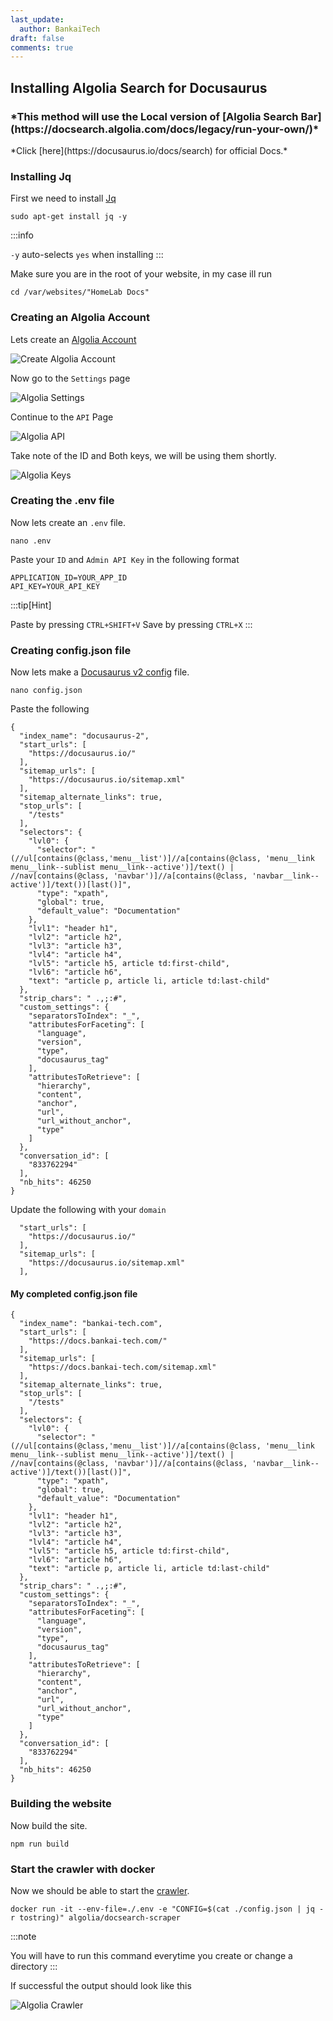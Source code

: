 ```yaml
---
last_update:
  author: BankaiTech
draft: false
comments: true
---
```

## Installing Algolia Search for Docusaurus
<h3>*This method will use the Local version of  [Algolia Search Bar](https://docsearch.algolia.com/docs/legacy/run-your-own/)*</h3>
*Click [here](https://docusaurus.io/docs/search) for official Docs.*

### Installing Jq
First we need to install [Jq](https://jqlang.github.io/jq/download/)
```
sudo apt-get install jq -y
```
:::info

`-y` auto-selects `yes` when installing
:::

Make sure you are in the root of your website, in my case ill run
```
cd /var/websites/"HomeLab Docs"
```
### Creating an Algolia Account
Lets create an [Algolia Account](https://dashboard.algolia.com/users/sign_up)

![Create Algolia Account](/img/Docusaurus/CreateAccount.jpg)

Now go to the `Settings` page

![Algolia Settings](/img/Docusaurus/AlgoliaSettings.jpg)

Continue to the `API` Page

![Algolia API](/img/Docusaurus/AlgoliaAPI.jpg)

Take note of the ID and Both keys, we will be using them shortly.

![Algolia Keys](/img/Docusaurus/AlgoliaKeys.jpg)

### Creating the .env file
Now lets create an `.env` file.
```
nano .env
```
Paste your `ID` and `Admin API Key` in the following format
```
APPLICATION_ID=YOUR_APP_ID
API_KEY=YOUR_API_KEY
```
:::tip[Hint]

Paste by pressing `CTRL+SHIFT+V`
Save by pressing `CTRL+X`
:::

### Creating config.json file
Now lets make a [Docusaurus v2 config](https://github.com/algolia/docsearch-configs/blob/master/configs/docusaurus-2.json) file.
```
nano config.json
```
Paste the following
```
{
  "index_name": "docusaurus-2",
  "start_urls": [
    "https://docusaurus.io/"
  ],
  "sitemap_urls": [
    "https://docusaurus.io/sitemap.xml"
  ],
  "sitemap_alternate_links": true,
  "stop_urls": [
    "/tests"
  ],
  "selectors": {
    "lvl0": {
      "selector": "(//ul[contains(@class,'menu__list')]//a[contains(@class, 'menu__link menu__link--sublist menu__link--active')]/text() | //nav[contains(@class, 'navbar')]//a[contains(@class, 'navbar__link--active')]/text())[last()]",
      "type": "xpath",
      "global": true,
      "default_value": "Documentation"
    },
    "lvl1": "header h1",
    "lvl2": "article h2",
    "lvl3": "article h3",
    "lvl4": "article h4",
    "lvl5": "article h5, article td:first-child",
    "lvl6": "article h6",
    "text": "article p, article li, article td:last-child"
  },
  "strip_chars": " .,;:#",
  "custom_settings": {
    "separatorsToIndex": "_",
    "attributesForFaceting": [
      "language",
      "version",
      "type",
      "docusaurus_tag"
    ],
    "attributesToRetrieve": [
      "hierarchy",
      "content",
      "anchor",
      "url",
      "url_without_anchor",
      "type"
    ]
  },
  "conversation_id": [
    "833762294"
  ],
  "nb_hits": 46250
}
```
Update the following with your `domain`
```
  "start_urls": [
    "https://docusaurus.io/"
  ],
  "sitemap_urls": [
    "https://docusaurus.io/sitemap.xml"
  ],
```

#### My completed config.json file
```
{
  "index_name": "bankai-tech.com",
  "start_urls": [
    "https://docs.bankai-tech.com/"
  ],
  "sitemap_urls": [
    "https://docs.bankai-tech.com/sitemap.xml"
  ],
  "sitemap_alternate_links": true,
  "stop_urls": [
    "/tests"
  ],
  "selectors": {
    "lvl0": {
      "selector": "(//ul[contains(@class,'menu__list')]//a[contains(@class, 'menu__link menu__link--sublist menu__link--active')]/text() | //nav[contains(@class, 'navbar')]//a[contains(@class, 'navbar__link--active')]/text())[last()]",
      "type": "xpath",
      "global": true,
      "default_value": "Documentation"
    },
    "lvl1": "header h1",
    "lvl2": "article h2",
    "lvl3": "article h3",
    "lvl4": "article h4",
    "lvl5": "article h5, article td:first-child",
    "lvl6": "article h6",
    "text": "article p, article li, article td:last-child"
  },
  "strip_chars": " .,;:#",
  "custom_settings": {
    "separatorsToIndex": "_",
    "attributesForFaceting": [
      "language",
      "version",
      "type",
      "docusaurus_tag"
    ],
    "attributesToRetrieve": [
      "hierarchy",
      "content",
      "anchor",
      "url",
      "url_without_anchor",
      "type"
    ]
  },
  "conversation_id": [
    "833762294"
  ],
  "nb_hits": 46250
}
```

### Building the website
Now build the site.
```
npm run build
```

### Start the crawler with docker
Now we should be able to start the [crawler](https://docsearch.algolia.com/docs/legacy/run-your-own/#run-the-crawl-from-the-docker-image).
```
docker run -it --env-file=./.env -e "CONFIG=$(cat ./config.json | jq -r tostring)" algolia/docsearch-scraper
```
:::note

You will have to run this command everytime you create or change a directory
:::

If successful the output should look like this

![Algolia Crawler](/img/Docusaurus/Crawler.jpg)
